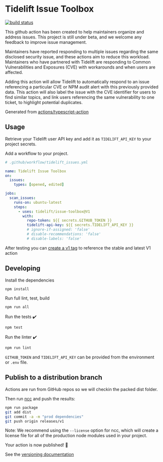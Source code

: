 # Tidelift Issue Toolbox

[![build status](https://github.com/tidelift/issue-toolbox/workflows/build-test/badge.svg)](https://github.com/tidelift/issue-toolbox/actions)

This github action has been created to help maintainers organize and address issues. This project is still under beta, and we welcome any feedback to improve issue management.

Maintainers have reported responding to multiple issues regarding the same disclosed security issue, and these actions aim to reduce this workload. Maintainers who have partnered with Tidelift are responding to Common Vulnerabilities and Exposures (CVE) with workarounds and when users are affected.

Adding this action will allow Tidelift to automatically respond to an issue referencing a particular CVE or NPM audit alert with this previously provided data. This action will also label the issue with the CVE identifier for users to find similar topics, and link users referencing the same vulnerability to one ticket, to highlight potential duplicates.

Generated from [actions/typescript-action](https://github.com/actions/typescript-action)

## Usage

Retrieve your Tidelift user API key and add it as `TIDELIFT_API_KEY` to your project secrets.

Add a workflow to your project.

```yaml
# .github/workflow/tidelift_issues.yml

name: Tidelift Issue Toolbox
on:
  issues:
    types: [opened, edited]

jobs:
  scan_issues:
    runs-on: ubuntu-latest
    steps:
      - uses: tidelift/issue-toolbox@V1
        with:
          repo-token: ${{ secrets.GITHUB_TOKEN }}
          tidelift-api-key: ${{ secrets.TIDELIFT_API_KEY }}
          # ignore-if-assigned: 'false'
          # disable-recommendations: 'false'
          # disable-labels: 'false'
```

After testing you can [create a v1 tag](https://github.com/actions/toolkit/blob/master/docs/action-versioning.md) to reference the stable and latest V1 action

## Developing

Install the dependencies

```bash
npm install
```

Run full lint, test, build

```bash
npm run all
```

Run the tests :heavy_check_mark:

```bash
npm test
```

Run the linter :heavy_check_mark:

```bash
npm run lint
```

`GITHUB_TOKEN` and `TIDELIFT_API_KEY` can be provided from the environment or `.env` file.

## Publish to a distribution branch

Actions are run from GitHub repos so we will checkin the packed dist folder.

Then run [ncc](https://github.com/zeit/ncc) and push the results:

```bash
npm run package
git add dist
git commit -a -m "prod dependencies"
git push origin releases/v1
```

Note: We recommend using the `--license` option for ncc, which will create a license file for all of the production node modules used in your project.

Your action is now published! :rocket:

See the [versioning documentation](https://github.com/actions/toolkit/blob/master/docs/action-versioning.md)
